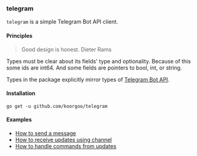 ### telegram

`telegram` is a simple Telegram Bot API client.


#### Principles

> Good design is honest.
> Dieter Rams

Types must be clear about its fields' type and optionality. Because of this some
ids are int64. And some fields are pointers to bool, int, or string.

Types in the package explicitly mirror types of
[Telegram Bot API](https://core.telegram.org/bots/api#available-types).


#### Installation

```
go get -u github.com/koorgoo/telegram
```


#### Examples

- [How to send a message](examples/sendmessage.go)
- [How to receive updates using channel](examples/updates.go)
- [How to handle commands from updates](examples/commands.go)
